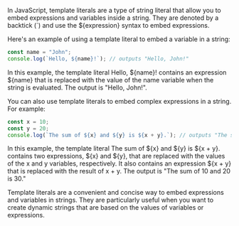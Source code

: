 In JavaScript, template literals are a type of string literal that allow you to embed expressions and variables inside a string. They are denoted by a backtick (`) and use the ${expression} syntax to embed expressions.

Here's an example of using a template literal to embed a variable in a string:

```js
const name = "John";
console.log(`Hello, ${name}!`); // outputs "Hello, John!"
```

In this example, the template literal Hello, ${name}! contains an expression ${name} that is replaced with the value of the name variable when the string is evaluated. The output is "Hello, John!".

You can also use template literals to embed complex expressions in a string. For example:

```js
const x = 10;
const y = 20;
console.log(`The sum of ${x} and ${y} is ${x + y}.`); // outputs "The sum of 10 and 20 is 30."
```

In this example, the template literal The sum of ${x} and ${y} is ${x + y}. contains two expressions, ${x} and ${y}, that are replaced with the values of the x and y variables, respectively. It also contains an expression ${x + y} that is replaced with the result of x + y. The output is "The sum of 10 and 20 is 30."

Template literals are a convenient and concise way to embed expressions and variables in strings. They are particularly useful when you want to create dynamic strings that are based on the values of variables or expressions.
